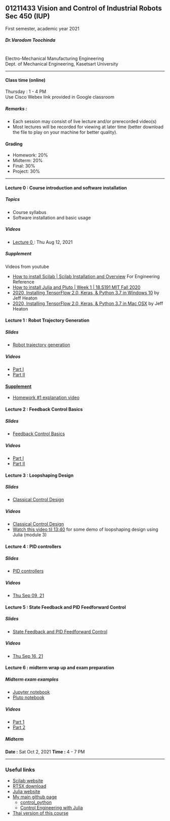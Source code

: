 ## 01211433 Vision and Control of Industrial Robots Sec 450 (IUP)

First semester, academic year 2021

##### Dr.Varodom Toochinda
<br>Electro-Mechanical Manufacturing Engineering
<br>Dept. of Mechanical Engineering, Kasetsart University

<hr>

#### Class time (online)

Thursday : 1 - 4 PM 
<br>Use Cisco Webex link provided in Google classroom

##### Remarks :
<ul>
  <li />Each session may consist of live lecture and/or prerecorded video(s)
  <li />Most lectures will be recorded for viewing at later time (better download the file to play on your machine for better quality).
</ul>

#### Grading
<ul>
  <li />Homework: 20%
  <li />Midterm: 20%
  <li />Final: 30%
  <li />Project: 30%
 </ul>

<hr>

#### Lecture 0 : Course introduction and software installation

##### Topics
<ul>
  <li />Course syllabus
  <li />Software installation and basic usage
</ul>

##### Videos
<ul>
  <li /><a href="https://o365ku-my.sharepoint.com/:v:/g/personal/varodom_t_live_ku_th/EfG50Edp7lBEv-YHV0ZCgacBhaVnS-cJTbCDlrPZRJzQXw?e=4T7Xo5">Lecture 0 </a>: Thu Aug 12, 2021
</ul>

##### Supplement

Videos from youtube

<ul>
  <li /><a href="https://www.youtube.com/watch?v=MvETWFJAoD4">How to install Scilab | Scilab Installation and Overview</a> For Engineering Reference
  <li /><a href="https://www.youtube.com/watch?v=OOjKEgbt8AI&t=186s">How to install Julia and Pluto  | Week 1 | 18.S191 MIT Fall 2020</a>
  <li /><a href="https://www.youtube.com/watch?v=RgO8BBNGB8w&t=38s">2020, Installing TensorFlow 2.0, Keras, & Python 3.7 in Windows 10</a> by Jeff Heaton
  <li /><a href="https://www.youtube.com/watch?v=MpUvdLD932c&t=487s">2020, Installing TensorFlow 2.0, Keras, & Python 3.7 in Mac OSX</a> by Jeff Heaton
</ul>

#### Lecture 1 : Robot Trajectory Generation 

##### Slides
<ul>
  <li /><a href="https://drive.google.com/file/d/1PHXouKQ4i2M7qnoHCz8Ok83wu7mLBON0/view?usp=sharing">Robot trajectory generation</a>
</ul>

##### Videos
<ul>
  <li /><a href="https://o365ku-my.sharepoint.com/:v:/g/personal/varodom_t_live_ku_th/EaefpMkCnq5CtyFzzm-I5Z4B6Wsv6y-KvHzOPBBN34n8SQ?e=w532fm">Part I </li>
  <li /><a href="https://o365ku-my.sharepoint.com/:v:/g/personal/varodom_t_live_ku_th/EUqh2bxV4HRCjPCTqvIZDQcBwFUBkl82K5iv8zu8sGE5LQ?e=vhRdpF">Part II </li>
</li>
</ul>

#### Supplement
<ul>
  <li /><a href="https://o365ku-my.sharepoint.com/:v:/g/personal/varodom_t_live_ku_th/EV8oFH-MDl1Osg8wqhvCE0UBQW3erDslCsoV9U8Ae31pwg?e=Yr3Aku">Homework #1 explanation video</a>
</ul>

#### Lecture 2 :  Feedback Control Basics 

##### Slides
<ul>
  <li /><a href="https://drive.google.com/file/d/1c5Fx9J-NrBWiMvXwW7vgMo1GOhLAVKCG/view?usp=sharing">Feedback Control Basics</a>
</ul>

##### Videos
<ul>
  <li /><a href="https://o365ku-my.sharepoint.com/:v:/g/personal/varodom_t_live_ku_th/EdXy9IAmoB5Ah5rYjdwVHnwBwdwmF5GCxXe4hj5WggVXeQ?e=EAHAcj">Part I </a>
  <li /><a href="https://o365ku-my.sharepoint.com/:v:/g/personal/varodom_t_live_ku_th/EW7llmcL1jhGooPE6Ba6yVsBIm9D9m56MK6P3TRL3aFg3A?e=RppgYq">Part II</a>
</ul>

#### Lecture 3 : Loopshaping Design

##### Slides
<ul>
  <li /><a href="https://drive.google.com/file/d/1e528kK3SYOTj9maSbo3AQYhDJ0GnAvd0/view?usp=sharing">Classical Control Design</a>
</ul>

##### Videos
<ul>
  <li /><a href="https://o365ku-my.sharepoint.com/:v:/g/personal/varodom_t_live_ku_th/ERHdfSjZ1bxAqISpVqHalEoBvE-AQp_B4zDi35i1tRVbIw?e=pUM7VE">Classical Control Design</a>
  <li /><a href="https://www.youtube.com/watch?v=tWOGuW_5q8M&t=825s">Watch this video til 13:40</a> for some demo of loopshaping design using Julia (module 3)
</ul>

#### Lecture 4 : PID controllers

##### Slides
<ul>
  <li /><a href="https://drive.google.com/file/d/1LUifkhyhL4cxGZQU5Ut0d_QhIxZor_p8/view?usp=sharing">PID controllers</a>
</ul>

##### Videos
<ul>
  <li /><a href="https://o365ku-my.sharepoint.com/:v:/g/personal/varodom_t_live_ku_th/ETUauv1KVHBNhM2cyfQUnOoBZqbzFjQyg0U4RzwZtnXMPg?e=WtIzNp">Thu Sep 09, 21</a>
</ul>

#### Lecture 5 : State Feedback and PID Feedforward Control

##### Slides

<ul>
  <li /><a href="https://drive.google.com/file/d/1IuvyYj0m4r9RrW6IrsRb3jH6wk185cdd/view?usp=sharing">State Feedback and PID Feedforward Control</a>
</ul>

##### Videos
<ul>
  <li /><a href="https://o365ku-my.sharepoint.com/:v:/g/personal/varodom_t_live_ku_th/EYnTfaPmXftNtrmYN9TbQ-sBOKrkq1DedB0HsZWFzQLLgQ?e=K4pOFP">Thu Sep 16, 21</a>
</ul>

#### Lecture 6 : midterm wrap up and exam preparation

##### Midterm exam examples
<ul>
  <li /><a href="https://github.com/dewdotninja/exams/blob/main/midterm01211433_IUP_2021_example.ipynb">Jupyter notebook</a>
  <li /><a href="https://dewdotninja.github.io/ku/courses/exams/midterm01211433_IUP_2021_example.html">Pluto notebook</a>
</ul>

##### Videos
<ul>
  <li /><a href="https://o365ku-my.sharepoint.com/:v:/g/personal/varodom_t_live_ku_th/Eb91TzGhFdROmFleJck2ScwBKZJHPDp5fPMw_5hIUlzTEw?e=luYmPI">Part 1</a>
  <li /><a href="https://o365ku-my.sharepoint.com/:v:/g/personal/varodom_t_live_ku_th/EUVMbLaAk5NBuNESClNk1HABrAnwWU9dND2-kF-Li-OV1Q?e=ErUEi1">Part 2</a>
</ul>  


##### Midterm
<b>Date :</b> Sat Oct 2, 2021 <b>Time :</b> 4 - 7 PM


<hr>



### Useful links
<ul>
  <li /><a href="https://www.scilab.org/">Scilab website</a>
  <li /><a href="https://scilabdotninja.wordpress.com/rtsx/download-rtsx/">RTSX download</a>
  <li /><a href="https://julialang.org/">Julia website</a>
  <li /><a href="https://dewdotninja.github.io/">My main github page</a>
  <ul>
    <li /><a href="https://github.com/dewdotninja/control_python">control_python</a>
    <li /><a href="https://dewdotninja.github.io/julia/control/julia_control.html">Control Engineering with Julia</a>
  </ul>
  <li /><a href="https://github.com/dewdotninja/robotics/tree/main/EMME_robo21_sec1_250">Thai version of this course</a>
</ul>
